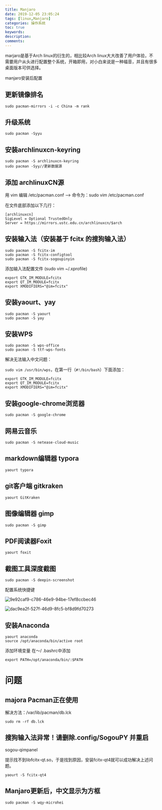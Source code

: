 ```yaml
---
title: Manjaro
date: 2019-12-05 23:05:24
tags: [linux,Manjaro]
categories: 操作系统
toc: true
keywords:
description:
comments: 
---
```


marjaro是基于Arch linux的衍生的，相比较Arch linux大大改善了用户体验，不需要用户从头进行配置整个系统，开箱即用，对小白来说是一种福音，并且有很多桌面版本可供选择。

manjaro安装后配置


## 更新镜像排名


```
sudo pacman-mirrors -i -c China -m rank
```


## 升级系统


```
sudo pacman -Syyu
```


## 安装archlinuxcn-keyring


```
sudo pacman -S archlinuxcn-keyring
sudo pacman -Syy//更新数据源
```


## 添加 archlinuxCN源


用 vim 编辑 /etc/pacman.conf --> 命令为：sudo vim /etc/pacman.conf


在文件底部添加以下几行：


```
[archlinuxcn]
SigLevel = Optional TrustedOnly
Server = https://mirrors.ustc.edu.cn/archlinuxcn/$arch
```


## 安装输入法（安装基于 fcitx 的搜狗输入法）


```
sudo pacman -S fcitx-im
sudo pacman -S fcitx-configtool
sudo pacman -S fcitx-sogoupinyin
```


添加输入法配置文件 (sudo vim ~/.xprofile)


```
export GTK_IM_MODULE=fcitx
export QT_IM_MODULE=fcitx
export XMODIFIERS="@im=fcitx"
```


## 安装yaourt、yay


```
sudo pacman -S yaourt
sudo pacman -S yay
```


## 安装WPS


```
sudo pacman -S wps-office
sudo pacman -S ttf-wps-fonts
```


解决无法输入中文问题：


`sudo vim /usr/bin/wps`，在第一行（`#!/bin/bash`）下面添加：


```
export GTK_IM_MODULE=fcitx
export QT_IM_MODULE=fcitx
export XMODIFIERS="@im=fcitx"
```


## 安装google-chrome浏览器


```
sudo pacman -S google-chrome
```


## 网易云音乐


```
sudo pacman -S netease-cloud-music
```

## markdown编辑器 typora


```
yaourt typora
```


## git客户端 gitkraken


```
yaourt GitKraken
```


## 图像编辑器 gimp


```
sudo pacman -S gimp
```


## PDF阅读器Foxit


```
yaourt foxit
```


## 截图工具深度截图


```
sudo pacman -S deepin-screenshot
```

配置系统快捷键

![9e92caf9-c786-46e9-94be-17ef8ccbec46](https://gitee.com/Cooper001/blog-img/raw/master/img/9e92caf9-c786-46e9-94be-17ef8ccbec46.jpg)

![dac9ea2f-527f-46d9-8fc5-bf8d9fd70273](https://gitee.com/Cooper001/blog-img/raw/master/img/dac9ea2f-527f-46d9-8fc5-bf8d9fd70273.png)


## 安装Anaconda

```
yaourt anaconda
source /opt/anaconda/bin/active root
```

添加环境变量
    在〜/ .bashrc中添加

```
export PATH=/opt/anaconda/bin/:$PATH
```


# 问题


## majora Pacman正在使用


解决方法：/var/lib/pacman/db.lck


```
sudo rm -rf db.lck
```


## 搜狗输入法异常！请删除.config/SogouPY 并重启


sogou-qimpanel


提示找不到libfcitx-qt.so，于是找到原因，安装fcitx-qt4就可以成功解决上述问题。


```
yaourt -S fcitx-qt4
```


## Manjaro更新后，中文显示为方框


```
sudo pacman -S wqy-microhei
```

 